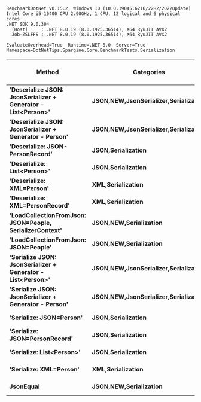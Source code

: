 ```

BenchmarkDotNet v0.15.2, Windows 10 (10.0.19045.6216/22H2/2022Update)
Intel Core i5-10400 CPU 2.90GHz, 1 CPU, 12 logical and 6 physical cores
.NET SDK 9.0.304
  [Host]     : .NET 8.0.19 (8.0.1925.36514), X64 RyuJIT AVX2
  Job-ZSLFFS : .NET 8.0.19 (8.0.1925.36514), X64 RyuJIT AVX2

EvaluateOverhead=True  Runtime=.NET 8.0  Server=True  
Namespace=DotNetTips.Spargine.Core.BenchmarkTests.Serialization  

```
| Method                                                        | Categories                                | Mean         | Error       | StdDev      | StdErr      | Min          | Q1           | Median       | Q3           | Max          | Op/s      | CI99.9% Margin | Iterations | Kurtosis | MValue | Skewness | Rank | LogicalGroup | Baseline | Completed Work Items | Lock Contentions | Gen0   | Exceptions | Code Size | Gen1   | Gen2   | Allocated |
|-------------------------------------------------------------- |------------------------------------------ |-------------:|------------:|------------:|------------:|-------------:|-------------:|-------------:|-------------:|-------------:|----------:|---------------:|-----------:|---------:|-------:|---------:|-----:|------------- |--------- |---------------------:|-----------------:|-------:|-----------:|----------:|-------:|-------:|----------:|
| **&#39;Deserialize JSON: JsonSerializer + Generator - List&lt;Person&gt;&#39;** | **JSON,**NEW**,JsonSerializer,Serialization** | **670,724.0 ns** | **4,097.74 ns** | **3,632.54 ns** |   **970.84 ns** | **663,046.8 ns** | **668,872.3 ns** | **670,683.5 ns** | **672,822.7 ns** | **678,971.2 ns** |   **1,490.9** |    **-478.419 ns** |      **14.00** |    **3.449** |  **2.000** |   **0.1615** |    **9** | *****            | **No**       |                    **-** |                **-** | **1.9531** |          **-** |   **3,569 B** |      **-** |      **-** |  **208416 B** |
| **&#39;Deserialize JSON: JsonSerializer + Generator - Person&#39;**       | **JSON,**NEW**,JsonSerializer,Serialization** |   **6,477.5 ns** |    **43.60 ns** |    **38.65 ns** |    **10.33 ns** |   **6,429.6 ns** |   **6,449.9 ns** |   **6,472.4 ns** |   **6,494.3 ns** |   **6,567.3 ns** | **154,380.5** |       **1.835 ns** |      **14.00** |    **2.709** |  **2.000** |   **0.7763** |    **4** | *****            | **No**       |                    **-** |                **-** | **0.0229** |          **-** |   **3,496 B** |      **-** |      **-** |    **2512 B** |
| **&#39;Deserialize: JSON-PersonRecord&#39;**                              | **JSON,Serialization**                        |   **6,436.5 ns** |    **23.58 ns** |    **20.90 ns** |     **5.59 ns** |   **6,396.9 ns** |   **6,425.4 ns** |   **6,436.1 ns** |   **6,450.9 ns** |   **6,478.5 ns** | **155,363.4** |       **4.207 ns** |      **14.00** |    **2.503** |  **2.000** |  **-0.0014** |    **4** | *****            | **No**       |                    **-** |                **-** | **0.0229** |          **-** |     **624 B** |      **-** |      **-** |    **2696 B** |
| **&#39;Deserialize: List&lt;Person&gt;&#39;**                                   | **JSON,Serialization**                        | **691,273.5 ns** | **3,710.44 ns** | **3,289.21 ns** |   **879.08 ns** | **683,829.9 ns** | **690,194.3 ns** | **691,598.9 ns** | **692,891.5 ns** | **697,470.7 ns** |   **1,446.6** |    **-432.539 ns** |      **14.00** |    **3.018** |  **2.000** |  **-0.4180** |    **9** | *****            | **No**       |                    **-** |                **-** | **1.9531** |          **-** |     **624 B** |      **-** |      **-** |  **221384 B** |
| **&#39;Deserialize: XML=Person&#39;**                                     | **XML,Serialization**                         |  **23,016.7 ns** |   **268.16 ns** |   **263.37 ns** |    **65.84 ns** |  **22,509.7 ns** |  **22,796.4 ns** |  **23,075.6 ns** |  **23,221.0 ns** |  **23,358.8 ns** |  **43,446.8** |     **-24.921 ns** |      **16.00** |    **1.786** |  **2.000** |  **-0.5124** |    **7** | *****            | **No**       |                    **-** |                **-** | **0.1221** |          **-** |        **NA** |      **-** |      **-** |   **21056 B** |
| **&#39;Deserialize: XML=PersonRecord&#39;**                               | **XML,Serialization**                         |  **22,033.2 ns** |   **155.61 ns** |   **129.94 ns** |    **36.04 ns** |  **21,878.9 ns** |  **21,920.8 ns** |  **22,024.2 ns** |  **22,128.3 ns** |  **22,225.5 ns** |  **45,386.0** |     **-11.519 ns** |      **13.00** |    **1.335** |  **2.000** |   **0.2703** |    **6** | *****            | **No**       |                    **-** |                **-** | **0.1831** |          **-** |        **NA** |      **-** |      **-** |   **20074 B** |
| **&#39;LoadCollectionFromJson: JSON=People, SerializerContext&#39;**      | **JSON,**NEW**,Serialization**                | **816,266.6 ns** | **5,664.56 ns** | **5,021.48 ns** | **1,342.05 ns** | **809,024.6 ns** | **812,418.4 ns** | **817,105.0 ns** | **818,131.0 ns** | **827,072.7 ns** |   **1,225.1** |    **-664.024 ns** |      **14.00** |    **2.404** |  **2.000** |   **0.4985** |   **10** | *****            | **No**       |                    **-** |                **-** | **1.9531** |          **-** |        **NA** |      **-** |      **-** |  **252680 B** |
| **&#39;LoadCollectionFromJson: JSON=People&#39;**                         | **JSON,**NEW**,Serialization**                | **830,616.8 ns** | **4,326.84 ns** | **3,613.11 ns** | **1,002.10 ns** | **822,796.7 ns** | **828,219.4 ns** | **831,894.7 ns** | **832,425.9 ns** | **837,891.4 ns** |   **1,203.9** |    **-494.548 ns** |      **13.00** |    **3.063** |  **2.000** |  **-0.2012** |   **10** | *****            | **No**       |                    **-** |                **-** | **1.9531** |          **-** |        **NA** |      **-** |      **-** |  **267080 B** |
| **&#39;Serialize JSON: JsonSerializer + Generator - List&lt;Person&gt;&#39;**   | **JSON,**NEW**,JsonSerializer,Serialization** | **276,238.6 ns** | **5,342.72 ns** | **7,489.74 ns** | **1,441.40 ns** | **263,025.8 ns** | **271,110.1 ns** | **274,324.7 ns** | **282,767.8 ns** | **291,304.2 ns** |   **3,620.1** |    **-707.201 ns** |      **27.00** |    **1.847** |  **2.000** |   **0.1690** |    **8** | *****            | **No**       |                    **-** |                **-** | **5.8594** |          **-** |   **3,374 B** | **5.8594** | **5.8594** |  **151443 B** |
| **&#39;Serialize JSON: JsonSerializer + Generator - Person&#39;**         | **JSON,**NEW**,JsonSerializer,Serialization** |   **1,357.6 ns** |     **6.45 ns** |     **6.03 ns** |     **1.56 ns** |   **1,345.3 ns** |   **1,354.0 ns** |   **1,357.0 ns** |   **1,361.3 ns** |   **1,367.9 ns** | **736,572.3** |       **6.722 ns** |      **15.00** |    **2.197** |  **2.000** |  **-0.1420** |    **1** | *****            | **No**       |                    **-** |                **-** | **0.0172** |          **-** |   **3,428 B** |      **-** |      **-** |    **1592 B** |
| **&#39;Serialize: JSON=Person&#39;**                                      | **JSON,Serialization**                        |   **1,763.2 ns** |     **4.01 ns** |     **3.55 ns** |     **0.95 ns** |   **1,754.3 ns** |   **1,761.5 ns** |   **1,764.0 ns** |   **1,765.6 ns** |   **1,767.5 ns** | **567,146.1** |       **6.525 ns** |      **14.00** |    **3.290** |  **2.000** |  **-0.9236** |    **3** | *****            | **No**       |                    **-** |                **-** | **0.0191** |          **-** |   **2,438 B** |      **-** |      **-** |    **1856 B** |
| **&#39;Serialize: JSON=PersonRecord&#39;**                                | **JSON,Serialization**                        |   **1,696.8 ns** |     **9.22 ns** |     **8.63 ns** |     **2.23 ns** |   **1,684.9 ns** |   **1,691.3 ns** |   **1,695.1 ns** |   **1,700.8 ns** |   **1,714.2 ns** | **589,350.9** |       **6.386 ns** |      **15.00** |    **2.077** |  **2.000** |   **0.6092** |    **2** | *****            | **No**       |                    **-** |                **-** | **0.0191** |          **-** |   **2,444 B** |      **-** |      **-** |    **1896 B** |
| **&#39;Serialize: List&lt;Person&gt;&#39;**                                     | **JSON,Serialization**                        | **289,703.8 ns** | **5,576.72 ns** | **6,638.69 ns** | **1,448.68 ns** | **281,259.9 ns** | **284,024.5 ns** | **288,606.2 ns** | **294,552.1 ns** | **305,520.8 ns** |   **3,451.8** |    **-713.841 ns** |      **21.00** |    **2.394** |  **2.000** |   **0.5835** |    **8** | *****            | **No**       |                    **-** |                **-** | **5.8594** |          **-** |     **334 B** | **5.8594** | **5.8594** |  **156470 B** |
| **&#39;Serialize: XML=Person&#39;**                                       | **XML,Serialization**                         |  **18,553.9 ns** |   **209.43 ns** |   **185.65 ns** |    **49.62 ns** |  **18,235.8 ns** |  **18,414.9 ns** |  **18,516.3 ns** |  **18,674.1 ns** |  **18,939.6 ns** |  **53,897.0** |     **-17.809 ns** |      **14.00** |    **2.267** |  **2.000** |   **0.3540** |    **5** | *****            | **No**       |                    **-** |                **-** | **0.2441** |          **-** |        **NA** |      **-** |      **-** |   **24226 B** |
| **JsonEqual**                                                     | **JSON,**NEW**,Serialization**                |   **1,370.2 ns** |     **5.57 ns** |     **4.93 ns** |     **1.32 ns** |   **1,359.9 ns** |   **1,366.5 ns** |   **1,372.0 ns** |   **1,373.9 ns** |   **1,377.2 ns** | **729,795.4** |       **6.341 ns** |      **14.00** |    **2.090** |  **2.000** |  **-0.5515** |    **1** | *****            | **No**       |                    **-** |                **-** | **0.0057** |          **-** |        **NA** |      **-** |      **-** |     **560 B** |

